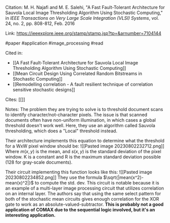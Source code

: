 Citation: M. H. Najafi and M. E. Salehi, "A Fast Fault-Tolerant Architecture for Sauvola Local Image Thresholding Algorithm Using Stochastic Computing," in _IEEE Transactions on Very Large Scale Integration (VLSI) Systems_, vol. 24, no. 2, pp. 808-812, Feb. 2016

Link: https://ieeexplore.ieee.org/stamp/stamp.jsp?tp=&arnumber=7104144

#paper
#application
#image_processing
#read

Cited in:
* [[A Fast Fault-Tolerant Architecture for Sauvola Local Image Thresholding Algorithm Using Stochastic Computing]]
* [[Mean Circuit Design Using Correlated Random Bitstreams in Stochastic Computing]]
* [[Remodelling correlation - A fault resilient technique of correlation sensitive stochastic designs]]

Cites: [[]]

Notes:
The problem they are trying to solve is to threshold document scans to identify character/not-character pixels. The issue is that scanned documents often have non-uniform illumination, in which cases a global threshold doesn't work well. Here, they use an algorithm called Sauvola thresholding, which does a "Local" threshold instead. 

Their architecture implements this equation to determine what the threshold for a WxW pixel window should be:
![[Pasted image 20230802232712.png]]
Where $m(x,y)$ is the mean, and $s(x,y)$ is the standard deviation of the pixel window. K is a constant and R is the maximum standard deviation possible (128 for gray-scale documents).

Their circuit implementing this function looks like this:
![[Pasted image 20230802234852.png]]
They use the formula $\sqrt{|mean(x^2)-mean(x)^2|}$  to compute the std. dev. This circuit is notable because it is an example of a multi-layer image processing circuit that utilizes correlation on an internal layer. The authors say that using the same select pattern for both of the stochastic mean circuits gives enough correlation for the XOR gate to work as an absolute-valued-subtractor. **This is probably not a good application of COMAX due to the sequential logic involved, but it's an interesting application.**